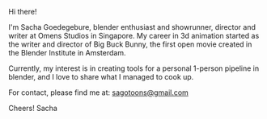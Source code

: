 Hi there!

I'm Sacha Goedegebure, blender enthusiast and showrunner, director and writer at Omens Studios in Singapore. 
My career in 3d animation started as the writer and director of Big Buck Bunny, the first open movie created in the Blender Institute in Amsterdam.

Currently, my interest is in creating tools for a personal 1-person pipeline in blender, and I love to share what I managed to cook up.

For contact, please find me at:
sagotoons@gmail.com

Cheers!
Sacha
